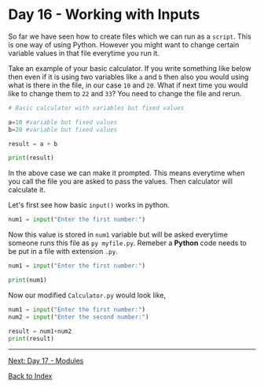 # Day 16 - Working with Inputs

So far we have seen how to create files which we can run as a `script`. This is one way of using Python. However you might want to change certain variable values in that file everytime you run it.

Take an example of your basic calculator. If you write something like below then even if it is using two variables like `a` and `b` then also you would using what is there in the file, in our case `10` and `20`. What if next time you would like to change them to `22` and `33`? You need to change the file and rerun.

```python
# Basic calculator with variables but fixed values

a=10 #variable but fixed values
b=20 #variable but fixed values

result = a + b

print(result)
```

In the above case we can make it prompted. This means everytime when you call the file you are asked to pass the values. Then calculator will calculate it.

Let's first see how basic `input()` works in python.

```python
num1 = input("Enter the first number:")
```

Now this value is stored in `num1` variable but will be asked everytime someone runs this file as `py myfile.py`. Remeber a **Python** code needs to be put in a file with extension `.py`.

```python
num1 = input("Enter the first number:")

print(num1)
```

Now our modified `Calculator.py` would look like,

```python
num1 = input("Enter the first number:")
num2 = input("Enter the second number:")

result = num1+num2
print(result)
```

<!--
## Watch the video

[Video link](https://www.youtube.com/watch?v=)

## Day 16 - Exercise
-->

---
[Next: Day 17 - Modules](17-day17.md)

[Back to Index](index.md)

